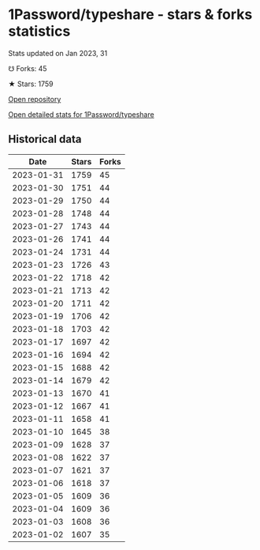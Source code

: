 # 1Password/typeshare - stars & forks statistics

Stats updated on Jan 2023, 31

☋ Forks: 45

★ Stars: 1759

[Open repository](https://github.com/1Password/typeshare)

[Open detailed stats for 1Password/typeshare](https://reviewgithub.com/rep/1Password/typeshare)

## Historical data
| Date | Stars | Forks |
|------|-------|-------|
| 2023-01-31 | 1759 | 45 | 
| 2023-01-30 | 1751 | 44 | 
| 2023-01-29 | 1750 | 44 | 
| 2023-01-28 | 1748 | 44 | 
| 2023-01-27 | 1743 | 44 | 
| 2023-01-26 | 1741 | 44 | 
| 2023-01-24 | 1731 | 44 | 
| 2023-01-23 | 1726 | 43 | 
| 2023-01-22 | 1718 | 42 | 
| 2023-01-21 | 1713 | 42 | 
| 2023-01-20 | 1711 | 42 | 
| 2023-01-19 | 1706 | 42 | 
| 2023-01-18 | 1703 | 42 | 
| 2023-01-17 | 1697 | 42 | 
| 2023-01-16 | 1694 | 42 | 
| 2023-01-15 | 1688 | 42 | 
| 2023-01-14 | 1679 | 42 | 
| 2023-01-13 | 1670 | 41 | 
| 2023-01-12 | 1667 | 41 | 
| 2023-01-11 | 1658 | 41 | 
| 2023-01-10 | 1645 | 38 | 
| 2023-01-09 | 1628 | 37 | 
| 2023-01-08 | 1622 | 37 | 
| 2023-01-07 | 1621 | 37 | 
| 2023-01-06 | 1618 | 37 | 
| 2023-01-05 | 1609 | 36 | 
| 2023-01-04 | 1609 | 36 | 
| 2023-01-03 | 1608 | 36 | 
| 2023-01-02 | 1607 | 35 | 

